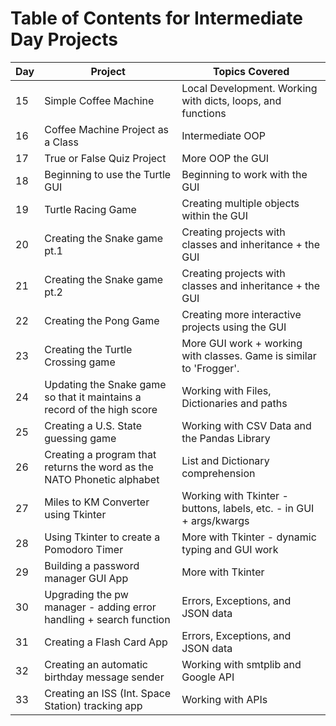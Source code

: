 # Table of Contents for Intermediate Day Projects

| Day | Project                                                                 | Topics Covered                                                      |
| --- | ----------------------------------------------------------------------- | ------------------------------------------------------------------- |
| 15  | Simple Coffee Machine                                                   | Local Development. Working with dicts, loops, and functions         |
| 16  | Coffee Machine Project as a Class                                       | Intermediate OOP                                                    |
| 17  | True or False Quiz Project                                              | More OOP the GUI                                                    |
| 18  | Beginning to use the Turtle GUI                                         | Beginning to work with the GUI                                      |
| 19  | Turtle Racing Game                                                      | Creating multiple objects within the GUI                            |
| 20  | Creating the Snake game pt.1                                            | Creating projects with classes and inheritance + the GUI            |
| 21  | Creating the Snake game pt.2                                            | Creating projects with classes and inheritance + the GUI            |
| 22  | Creating the Pong Game                                                  | Creating more interactive projects using the GUI                    |
| 23  | Creating the Turtle Crossing game                                       | More GUI work + working with classes. Game is similar to 'Frogger'. |
| 24  | Updating the Snake game so that it maintains a record of the high score | Working with Files, Dictionaries and paths                          |
| 25  | Creating a U.S. State guessing game                                     | Working with CSV Data and the Pandas Library                        |
| 26  | Creating a program that returns the word as the NATO Phonetic alphabet  | List and Dictionary comprehension                                   |
| 27  | Miles to KM Converter using Tkinter                                     | Working with Tkinter - buttons, labels, etc. - in GUI + args/kwargs |
| 28  | Using Tkinter to create a Pomodoro Timer                                | More with Tkinter - dynamic typing and GUI work                     |
| 29  | Building a password manager GUI App                                     | More with Tkinter                                                   |
| 30  | Upgrading the pw manager - adding error handling + search function      | Errors, Exceptions, and JSON data                                   |
| 31  | Creating a Flash Card App                                               | Errors, Exceptions, and JSON data                                   |
| 32  | Creating an automatic birthday message sender                           | Working with smtplib and Google API                                 |
| 33  | Creating an ISS (Int. Space Station) tracking app                       | Working with APIs                                                   |
